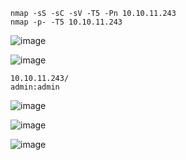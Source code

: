 ```
nmap -sS -sC -sV -T5 -Pn 10.10.11.243
nmap -p- -T5 10.10.11.243
```
![image](https://github.com/regarmulia/HTB/assets/33616880/1186881c-78c2-46f8-a554-1ba8d6634117)

![image](https://github.com/regarmulia/HTB/assets/33616880/2611c10e-95d7-41e1-8c74-6fcf7f6f8844)

```
10.10.11.243/
admin:admin
```
![image](https://github.com/regarmulia/HTB/assets/33616880/4bb5ac1e-d62a-46cd-822f-3ac7bee4abc8)

![image](https://github.com/regarmulia/HTB/assets/33616880/cc45491e-7042-4a98-8622-5722631b40a6)

![image](https://github.com/regarmulia/HTB/assets/33616880/67f7a55f-3471-4f52-a062-46c83d247792)
